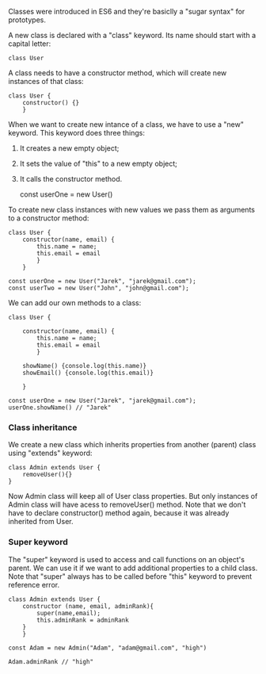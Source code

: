 Classes were introduced in ES6 and they're basiclly a "sugar syntax" for prototypes.

A new class is declared with a "class" keyword. Its name should start with a capital letter:

	class User

A class needs to have a constructor method, which will create new instances of that class:

	class User {
		constructor() {}
		}

When we want to create new intance of a class, we have to use a "new" keyword. This keyword does three things:

1. It creates a new empty object;
2. It sets the value of "this" to a new empty object;
3. It calls the constructor method.

	const userOne = new User()

To create new class instances with new values we pass them as arguments to a constructor method:

	class User {
		constructor(name, email) {
			this.name = name;
			this.email = email
			}
		}

	const userOne = new User("Jarek", "jarek@gmail.com");
	const userTwo = new User("John", "john@gmail.com");

We can add our own methods to a class:

	class User {

		constructor(name, email) {
			this.name = name;
			this.email = email
			}

		showName() {console.log(this.name)}
		showEmail() {console.log(this.email)}

		}

	const userOne = new User("Jarek", "jarek@gmail.com");
	userOne.showName() // "Jarek"


### Class inheritance

We create a new class which inherits properties from another (parent) class using "extends" keyword:

	class Admin extends User {
		removeUser(){}
	}

Now Admin class will keep all of User class properties. But only instances of Admin class will have acess to removeUser() method. Note that we don't have to declare constructor() method again, because it was already inherited from User.

### Super keyword

The "super" keyword is used to access and call functions on an object's parent. We can use it if we want to add additional properties to a child class. Note that "super" always has to be called before "this" keyword to prevent reference error.

	class Admin extends User {
		constructor (name, email, adminRank){
			super(name,email);
			this.adminRank = adminRank
		}
    	}

	const Adam = new Admin("Adam", "adam@gmail.com", "high")

	Adam.adminRank // "high"
